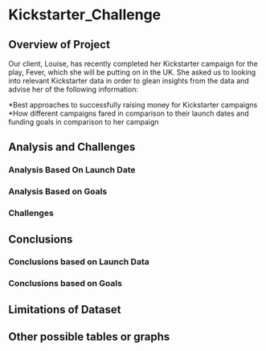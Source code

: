 # Kickstarter_Challenge

## Overview of Project 

Our client, Louise, has recently completed her Kickstarter campaign for the play, Fever, which she will be putting on in the UK. She asked us to looking into relevant Kickstarter data in order to glean insights from the data and advise her of the following information: 

*Best approaches to successfully raising money for Kickstarter campaigns 
*How different campaigns fared in comparison to their launch dates and funding goals in comparison to her campaign

## Analysis and Challenges

### Analysis Based On Launch Date 

### Analysis Based on Goals

### Challenges

## Conclusions 

### Conclusions based on Launch Data 

### Conclusions based on Goals 

## Limitations of Dataset

## Other possible tables or graphs 
